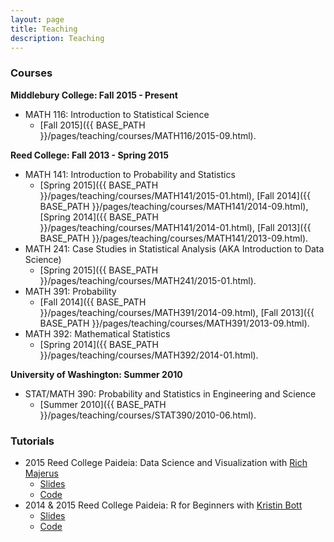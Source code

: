 ```yaml
---
layout: page
title: Teaching
description: Teaching
---
```



### Courses

**Middlebury College: Fall 2015 - Present**

* MATH 116: Introduction to Statistical Science
    + [Fall 2015]({{ BASE_PATH }}/pages/teaching/courses/MATH116/2015-09.html).


**Reed College: Fall 2013 - Spring 2015**

* MATH 141: Introduction to Probability and Statistics
    + [Spring 2015]({{ BASE_PATH }}/pages/teaching/courses/MATH141/2015-01.html),
    [Fall 2014]({{ BASE_PATH }}/pages/teaching/courses/MATH141/2014-09.html),
    [Spring 2014]({{ BASE_PATH }}/pages/teaching/courses/MATH141/2014-01.html),
    [Fall 2013]({{ BASE_PATH }}/pages/teaching/courses/MATH141/2013-09.html).
* MATH 241: Case Studies in Statistical Analysis (AKA Introduction to Data Science)
    + [Spring 2015]({{ BASE_PATH }}/pages/teaching/courses/MATH241/2015-01.html).
* MATH 391: Probability
    + [Fall 2014]({{ BASE_PATH }}/pages/teaching/courses/MATH391/2014-09.html),
    [Fall 2013]({{ BASE_PATH }}/pages/teaching/courses/MATH391/2013-09.html).
* MATH 392: Mathematical Statistics
    + [Spring 2014]({{ BASE_PATH }}/pages/teaching/courses/MATH392/2014-01.html).


**University of Washington: Summer 2010**

* STAT/MATH 390: Probability and Statistics in Engineering and Science
    + [Summer 2010]({{ BASE_PATH }}/pages/teaching/courses/STAT390/2010-06.html).



### Tutorials

* 2015 Reed College Paideia: Data Science and Visualization with [Rich Majerus](https://www.colby.edu/directory/profile/richard.majerus/)
  + [Slides](http://htmlpreview.github.io/?https://github.com/majerus/paideia_reed_college/blob/master/data_science_and_visualization/slides.html#1)
  + [Code](https://github.com/majerus/paideia_reed_college/tree/master/data_science_and_visualization)
* 2014 & 2015 Reed College Paideia: R for Beginners with [Kristin Bott](http://www.reed.edu/cis/about/staff/bott.html)
  + [Slides](https://docs.google.com/presentation/d/1OLnmr4vAY5p91hf9QU5Mhmot4sQnBV886beVmcRjDyA/edit?usp=sharing)
  + [Code](https://github.com/majerus/paideia_reed_college/tree/master/R_for_beginners)
